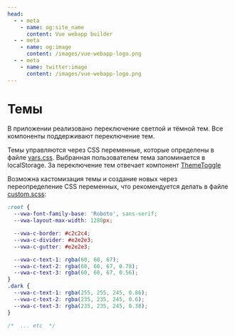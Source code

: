 ```yaml
---
head:
  - - meta
    - name: og:site_name
      content: Vue webapp builder
  - - meta
    - name: og:image
      content: /images/vue-webapp-logo.png
  - - meta
    - name: twitter:image
      content: /images/vue-webapp-logo.png
---
```


# Темы 

В приложении реализовано переключение светлой и тёмной тем. Все компоненты поддерживают переключение тем.

Темы управляются через CSS переменные, которые определены в файле [vars.css](https://github.com/vuesence/vue-webapp/blob/main/src/assets/styles/vars.css). Выбранная пользователем тема запоминается в localStorage. За переключение тем отвечает компонент [ThemeToggle](https://github.com/vuesence/vue-webapp/blob/main/src/components/ui/ThemeToggle.vue)

Возможна кастомизация темы и создание новых через переопределение CSS переменных, что рекомендуется делать в файле [custom.scss](https://github.com/vuesence/vue-webapp/blob/main/src/assets/styles/custom.scss):

```css
:root {
  --vwa-font-family-base: 'Roboto', sans-serif;
  --vwa-layout-max-width: 1280px;  

  --vwa-c-border: #c2c2c4;
  --vwa-c-divider: #e2e2e3;
  --vwa-c-gutter: #e2e2e3;

  --vwa-c-text-1: rgba(60, 60, 67);
  --vwa-c-text-2: rgba(60, 60, 67, 0.78);
  --vwa-c-text-3: rgba(60, 60, 67, 0.56);
}
.dark {
  --vwa-c-text-1: rgba(255, 255, 245, 0.86);
  --vwa-c-text-2: rgba(235, 235, 245, 0.6);
  --vwa-c-text-3: rgba(235, 235, 245, 0.38);
}

/*  ... etc  */ 

```
